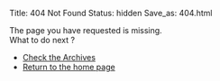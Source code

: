Title: 404 Not Found
Status: hidden
Save_as: 404.html

The page you have requested is missing.  
What to do next ?

- [Check the Archives](/archives.html)   
- [Return to the home page](https://blackle0pard.net)  
